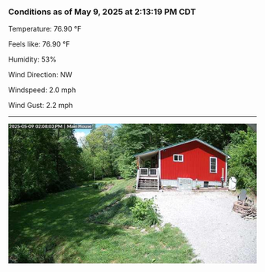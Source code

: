 ### Conditions as of May 9, 2025 at 2:13:19 PM CDT 

Temperature: 76.90 &deg;F

Feels like: 76.90 &deg;F

Humidity: 53%

Wind Direction: NW

Windspeed: 2.0 mph

Wind Gust: 2.2 mph

---

<img src="./images/latest.jpeg"/>

